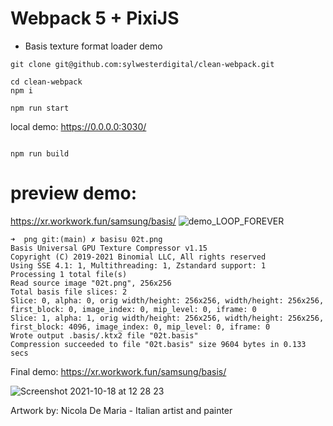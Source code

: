 # Webpack 5 + PixiJS 

- Basis texture format loader demo

```
git clone git@github.com:sylwesterdigital/clean-webpack.git

cd clean-webpack
npm i

npm run start
```

local demo:
https://0.0.0.0:3030/
```

npm run build
```

# preview demo:
https://xr.workwork.fun/samsung/basis/
![demo_LOOP_FOREVER](https://user-images.githubusercontent.com/27820237/180225943-47055c3f-ef5a-4caf-89d8-463a8b362164.gif)


```
➜  png git:(main) ✗ basisu 02t.png                                                              
Basis Universal GPU Texture Compressor v1.15
Copyright (C) 2019-2021 Binomial LLC, All rights reserved
Using SSE 4.1: 1, Multithreading: 1, Zstandard support: 1
Processing 1 total file(s)
Read source image "02t.png", 256x256
Total basis file slices: 2
Slice: 0, alpha: 0, orig width/height: 256x256, width/height: 256x256, first_block: 0, image_index: 0, mip_level: 0, iframe: 0
Slice: 1, alpha: 1, orig width/height: 256x256, width/height: 256x256, first_block: 4096, image_index: 0, mip_level: 0, iframe: 0
Wrote output .basis/.ktx2 file "02t.basis"
Compression succeeded to file "02t.basis" size 9604 bytes in 0.133 secs

```

Final demo:
https://xr.workwork.fun/samsung/basis/

![Screenshot 2021-10-18 at 12 28 23](https://user-images.githubusercontent.com/27820237/137722170-5474d3f5-33e1-4574-a91b-cce6d2cedaf8.png)

Artwork by: Nicola De Maria - Italian artist and painter



